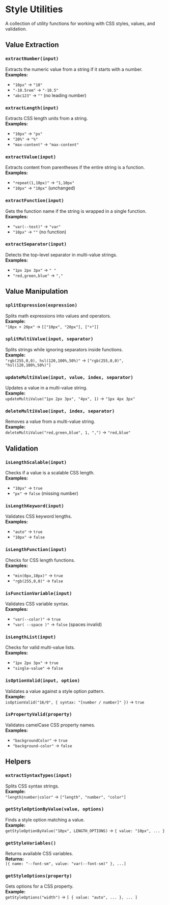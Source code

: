 # Style Utilities

A collection of utility functions for working with CSS styles, values, and validation.

## Value Extraction

### `extractNumber(input)`

Extracts the numeric value from a string if it starts with a number.  
**Examples:**  

- `"10px"` → `"10"`  
- `"-10.5rem"` → `"-10.5"`  
- `"abc123"` → `""` (no leading number)

### `extractLength(input)`

Extracts CSS length units from a string.  
**Examples:**  

- `"10px"` → `"px"`  
- `"20%"` → `"%"`  
- `"max-content"` → `"max-content"`

### `extractValue(input)`

Extracts content from parentheses if the entire string is a function.  
**Examples:**  

- `"repeat(1,10px)"` → `"1,10px"`  
- `"10px"` → `"10px"` (unchanged)

### `extractFunction(input)`

Gets the function name if the string is wrapped in a single function.  
**Examples:**  

- `"var(--test)"` → `"var"`  
- `"10px"` → `""` (no function)

### `extractSeparator(input)`

Detects the top-level separator in multi-value strings.  
**Examples:**  

- `"1px 2px 3px"` → `" "`  
- `"red,green,blue"` → `","`

## Value Manipulation

### `splitExpression(expression)`

Splits math expressions into values and operators.  
**Example:**  
`"10px + 20px"` → `[["10px", "20px"], ["+"]]`

### `splitMultiValue(input, separator)`

Splits strings while ignoring separators inside functions.  
**Example:**  
`"rgb(255,0,0), hsl(120,100%,50%)"` → `["rgb(255,0,0)", "hsl(120,100%,50%)"]`

### `updateMultiValue(input, value, index, separator)`

Updates a value in a multi-value string.  
**Example:**  
`updateMultiValue("1px 2px 3px", "4px", 1)` → `"1px 4px 3px"`

### `deleteMultiValue(input, index, separator)`

Removes a value from a multi-value string.  
**Example:**  
`deleteMultiValue("red,green,blue", 1, ",")` → `"red,blue"`

## Validation

### `isLengthScalable(input)`

Checks if a value is a scalable CSS length.  
**Examples:**  

- `"10px"` → `true`  
- `"px"` → `false` (missing number)

### `isLengthKeyword(input)`

Validates CSS keyword lengths.  
**Examples:**  

- `"auto"` → `true`  
- `"10px"` → `false`

### `isLengthFunction(input)`

Checks for CSS length functions.  
**Examples:**  

- `"min(0px,10px)"` → `true`  
- `"rgb(255,0,0)"` → `false`

### `isFunctionVariable(input)`

Validates CSS variable syntax.  
**Examples:**  

- `"var(--color)"` → `true`  
- `"var( --space )"` → `false` (spaces invalid)

### `isLengthList(input)`

Checks for valid multi-value lists.  
**Examples:**  

- `"1px 2px 3px"` → `true`  
- `"single-value"` → `false`

### `isOptionValid(input, option)`

Validates a value against a style option pattern.  
**Example:**  
`isOptionValid("16/9", { syntax: "[number / number]" })` → `true`

### `isPropertyValid(property)`

Validates camelCase CSS property names.  
**Examples:**  

- `"backgroundColor"` → `true`  
- `"background-color"` → `false`

## Helpers

### `extractSyntaxTypes(input)`

Splits CSS syntax strings.  
**Example:**  
`"length|number|color"` → `["length", "number", "color"]`

### `getStyleOptionByValue(value, options)`

Finds a style option matching a value.  
**Example:**  
`getStyleOptionByValue("10px", LENGTH_OPTIONS)` → `{ value: "10px", ... }`

### `getStyleVariables()`

Returns available CSS variables.  
**Returns:**  
`[{ name: "--font-sm", value: "var(--font-sm)" }, ...]`

### `getStyleOptions(property)`

Gets options for a CSS property.  
**Example:**  
`getStyleOptions("width")` → `[ { value: "auto", ... }, ... ]`
